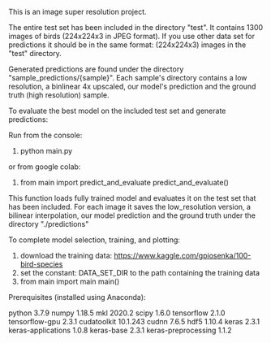 This is an image super resolution project.

The entire test set has been included in the directory "test". It contains 1300 images of birds (224x224x3 in JPEG format).
If you use other data set for predictions it should be in the same format: (224x224x3) images in the "test" directory. 

Generated predictions are found under the directory "sample_predictions/{sample}". Each sample's directory contains a low resolution,
a binlinear 4x upscaled, our model's prediction and the ground truth (high resolution) sample.

To evaluate the best model on the included test set and generate predictions:

Run from the console: 
1. python main.py 

or from google colab: 
1. from main import predict_and_evaluate
   predict_and_evaluate()

This function loads fully trained model and evaluates it on the test set that has been included. For each image it
saves the low_resolution version, a bilinear interpolation, our model prediction and the ground truth under 
the directory "./predictions"

To complete model selection, training, and plotting:

1. download the training data: https://www.kaggle.com/gpiosenka/100-bird-species
2. set the constant: DATA_SET_DIR to the path containing the training data
3. from main import main
   main()
   
Prerequisites (installed using Anaconda):

python                    3.7.9
numpy                     1.18.5
mkl                       2020.2
scipy                     1.6.0
tensorflow                2.1.0
tensorflow-gpu            2.3.1
cudatoolkit               10.1.243
cudnn                     7.6.5
hdf5                      1.10.4
keras                     2.3.1
keras-applications        1.0.8
keras-base                2.3.1
keras-preprocessing       1.1.2
